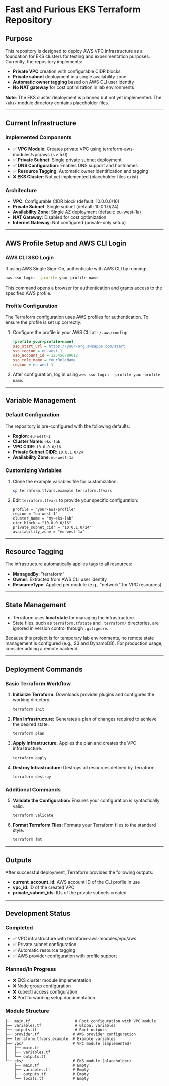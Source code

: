 # **Fast and Furious EKS Terraform Repository**

## **Purpose**
This repository is designed to deploy AWS VPC infrastructure as a foundation for EKS clusters for testing and experimentation purposes. Currently, the repository implements:
- **Private VPC** creation with configurable CIDR blocks
- **Private subnet** deployment in a single availability zone
- **Automatic owner tagging** based on AWS CLI user identity
- **No NAT gateway** for cost optimization in lab environments

**Note**: The EKS cluster deployment is planned but not yet implemented. The `/eks/` module directory contains placeholder files.

---

## **Current Infrastructure**

### **Implemented Components**
- ✅ **VPC Module**: Creates private VPC using terraform-aws-modules/vpc/aws (~> 5.0)
- ✅ **Private Subnet**: Single private subnet deployment
- ✅ **DNS Configuration**: Enables DNS support and hostnames
- ✅ **Resource Tagging**: Automatic owner identification and tagging
- ❌ **EKS Cluster**: Not yet implemented (placeholder files exist)

### **Architecture**
- **VPC**: Configurable CIDR block (default: 10.0.0.0/16)
- **Private Subnet**: Single subnet (default: 10.0.1.0/24)
- **Availability Zone**: Single AZ deployment (default: eu-west-1a)
- **NAT Gateway**: Disabled for cost optimization
- **Internet Gateway**: Not configured (private-only setup)

---

## **AWS Profile Setup and AWS CLI Login**

### **AWS CLI SSO Login**
If using AWS Single Sign-On, authenticate with AWS CLI by running:

```bash
aws sso login --profile your-profile-name
```

This command opens a browser for authentication and grants access to the specified AWS profile.

### **Profile Configuration**
The Terraform configuration uses AWS profiles for authentication. To ensure the profile is set up correctly:
1. Configure the profile in your AWS CLI at `~/.aws/config`:
   ```ini
   [profile your-profile-name]
   sso_start_url = https://your-org.awsapps.com/start
   sso_region = eu-west-1
   sso_account_id = 123456789012
   sso_role_name = YourRoleName
   region = eu-west-1
   ```
2. After configuration, log in using `aws sso login --profile your-profile-name`.

---

## **Variable Management**

### **Default Configuration**
The repository is pre-configured with the following defaults:
- **Region**: `eu-west-1`
- **Cluster Name**: `eks-lab`
- **VPC CIDR**: `10.0.0.0/16`
- **Private Subnet CIDR**: `10.0.1.0/24`
- **Availability Zone**: `eu-west-1a`

### **Customizing Variables**
1. Clone the example variables file for customization:
   ```bash
   cp terraform.tfvars.example terraform.tfvars
   ```
2. Edit `terraform.tfvars` to provide your specific configuration:
   ```hcl
   profile = "your-aws-profile"
   region = "eu-west-1"
   cluster_name = "my-eks-lab"
   cidr_block = "10.0.0.0/16"
   private_subnet_cidr = "10.0.1.0/24"
   availability_zone = "eu-west-1a"
   ```

---

## **Resource Tagging**

The infrastructure automatically applies tags to all resources:
- **ManagedBy**: "terraform"
- **Owner**: Extracted from AWS CLI user identity
- **ResourceType**: Applied per module (e.g., "network" for VPC resources)

---

## **State Management**
- Terraform uses **local state** for managing the infrastructure.
- State files, such as `terraform.tfstate` and `.terraform/` directories, are ignored in version control through `.gitignore`.

Because this project is for temporary lab environments, no remote state management is configured (e.g., S3 and DynamoDB). For production usage, consider adding a remote backend.

---

## **Deployment Commands**

### **Basic Terraform Workflow**

1. **Initialize Terraform:**
   Downloads provider plugins and configures the working directory.
   ```bash
   terraform init
   ```

2. **Plan Infrastructure:**
   Generates a plan of changes required to achieve the desired state.
   ```bash
   terraform plan
   ```

3. **Apply Infrastructure:**
   Applies the plan and creates the VPC infrastructure.
   ```bash
   terraform apply
   ```

4. **Destroy Infrastructure:**
   Destroys all resources defined by Terraform.
   ```bash
   terraform destroy
   ```

### **Additional Commands**

5. **Validate the Configuration:**
   Ensures your configuration is syntactically valid.
   ```bash
   terraform validate
   ```

6. **Format Terraform Files:**
   Formats your Terraform files to the standard style.
   ```bash
   terraform fmt
   ```

---

## **Outputs**

After successful deployment, Terraform provides the following outputs:
- **current_account_id**: AWS account ID of the CLI profile in use
- **vpc_id**: ID of the created VPC
- **private_subnet_ids**: IDs of the private subnets created

---

## **Development Status**

### **Completed**
- ✅ VPC infrastructure with terraform-aws-modules/vpc/aws
- ✅ Private subnet configuration
- ✅ Automatic resource tagging
- ✅ AWS provider configuration with profile support

### **Planned/In Progress**
- ❌ EKS cluster module implementation
- ❌ Node group configuration
- ❌ kubectl access configuration
- ❌ Port forwarding setup documentation

### **Module Structure**
```
├── main.tf                    # Root configuration with VPC module
├── variables.tf               # Global variables
├── outputs.tf                 # Root outputs
├── provider.tf               # AWS provider configuration
├── terraform.tfvars.example  # Example variables
├── vpc/                      # VPC module (implemented)
│   ├── main.tf
│   ├── variables.tf
│   └── outputs.tf
└── eks/                      # EKS module (placeholder)
    ├── main.tf               # Empty
    ├── variables.tf          # Empty
    ├── outputs.tf            # Empty
    └── locals.tf             # Empty
```